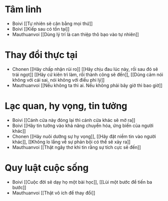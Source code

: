 # Tâm linh
- Boivi [[Tự nhiên sẽ cân bằng mọi thứ]] 
- Boivi [[Kiếp sau có tồn tại]]
- Mauthuanvoi [[Dùng lý trí là can thiệp thô bạo vào tự nhiên]]

# Thay đổi thực tại
- Chonen [[Hãy chấp nhận rủi ro]] [[Hãy chịu đau lúc này, rồi sau đó sẽ trái ngọt]] [[Hãy cứ kiên trì làm, rồi thành công sẽ đến]], [[Dũng cảm nói không với cái sai, nói không với điều phi lý]]
- Mauthuanvoi [[Nếu không ta thì ai. Nếu không phải bây giờ thì bao giờ]]

# Lạc quan, hy vọng, tin tưởng
- Boivi [[Cánh cửa này đóng lại thì cánh cửa khác sẽ mở ra]]
- Boivi [[Hãy tin tưởng vào khả năng chuyển hóa, ứng biến của người khác]]
- Chonen [[Hãy nuôi dưỡng sự hy vọng]], [[Hãy đặt niềm tin vào người khác]], [[Không lo lắng về sự phản bội có thể sẽ xảy ra]] 
- Mauthuanvoi [[Thật ngây thơ khi tin rằng sự tích cực sẽ đến]]

# Quy luật cuộc sống
- Boivi [[Cuộc đời sẽ dạy họ một bài học]], [[Lùi một bước để tiến ba bước]]
- Mauthuanvoi [[Thật vô ích để thay đổi]]